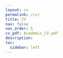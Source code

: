 ```yaml
---
layout: cv
permalink: /cv/
title: CV
nav: false
nav_order: 5
cv_pdf: Academic_CV.pdf
description: 
toc:
  sidebar: left
---
```

